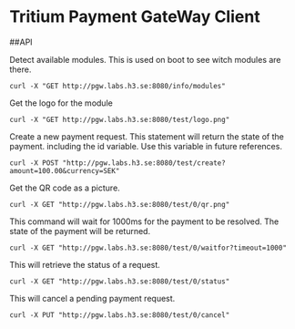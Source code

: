# Tritium Payment GateWay Client

##API

Detect available modules. This is used on boot to see witch modules are there.

    curl -X "GET http://pgw.labs.h3.se:8080/info/modules"
    
Get the logo for the module 

    curl -X "GET http://pgw.labs.h3.se:8080/test/logo.png"

Create a new payment request. This statement will return the state of the payment.
including the id variable. Use this variable in future references.

    curl -X POST "http://pgw.labs.h3.se:8080/test/create?amount=100.00&currency=SEK"

Get the QR code as a picture.

    curl -X GET "http://pgw.labs.h3.se:8080/test/0/qr.png"

This command will wait for 1000ms for the payment to be resolved. 
The state of the payment will be returned. 

    curl -X GET "http://pgw.labs.h3.se:8080/test/0/waitfor?timeout=1000"

This will retrieve the status of a request.
    
    curl -X GET "http://pgw.labs.h3.se:8080/test/0/status"

This will cancel a pending payment request.
    
    curl -X PUT "http://pgw.labs.h3.se:8080/test/0/cancel"
